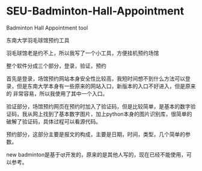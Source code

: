 # SEU-Badminton-Hall-Appointment
Badminton Hall Appointment tool

东南大学羽毛球馆预约工具

羽毛球馆老是约不上，所以我写了一个小工具，方便挂机预约场馆

整个软件分成三个部分，登录，验证，预约

首先是登录，场馆预约网站本身安全性比较高，我短时间想不到什么方法可以登录，但是东南大学本身有一些原来的网站入口，新版本的入口不好进入，但是原来的
非常容易，所以我使用了其中一个入口。

验证部分，场馆预约网页在预约时加入了验证码，但是比较简单，是基本的数字验证码，我从网上找到了基本数字图片，加上python本身的图片识别库，很简单的
破解了验证码，具体过程可以看源代码。

预约部分，这部分主要是报文的构成，主要是日期，时间，类型，几个简单的参数。

new badminton是基于qt开发的，原来的是其他人写的，现在已经不能使用，可以参考。



